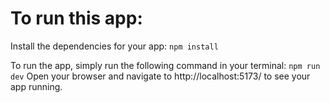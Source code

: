 # To run this app:

Install the dependencies for your app:
`npm install`

To run the app, simply run the following command in your terminal:
`npm run dev`
Open your browser and navigate to http://localhost:5173/ to see your app running.
